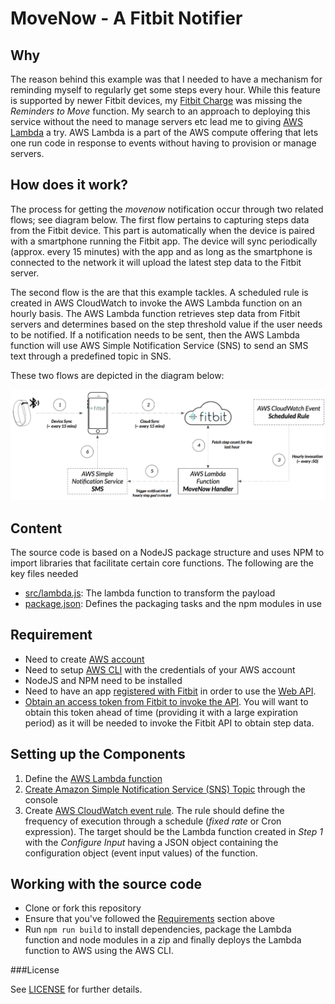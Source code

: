 # MoveNow - A Fitbit Notifier

## Why
The reason behind this example was that I needed to have a mechanism for reminding myself to regularly get some steps every hour. While this feature is supported by newer Fitbit devices, my [Fitbit Charge](https://www.fitbit.com/charge#features) was missing the _Reminders to Move_ function. My search to an approach to deploying this service without the need to manage servers etc lead me to giving [AWS Lambda][1] a try. AWS Lambda is a part of the AWS compute offering that lets one run code in response to events without having to provision or manage servers.


## How does it work?
The process for getting the _movenow_ notification occur through two related flows; see diagram below. The first flow pertains to capturing steps data from the Fitbit device. This part is automatically when the device is paired with a smartphone running the Fitbit app. The device will sync periodically (approx. every 15 minutes) with the app and as long as the smartphone is connected to the network it will upload the latest step data to the Fitbit server. 

The second flow is the are that this example tackles. A scheduled rule is created in AWS CloudWatch to invoke the AWS Lambda function on an hourly basis. The AWS Lambda function retrieves step data from Fitbit servers and determines based on the step threshold value if the user needs to be notified. If a notification needs to be sent, then the AWS Lambda function will use AWS Simple Notification Service (SNS) to send an SMS text through a predefined topic in SNS.

These two flows are depicted in the diagram below:    

![AWS Lambda call flow](aws-lambda-flow.png)


## Content

The source code is based on a NodeJS package structure and uses NPM to import libraries that facilitate certain core functions. The following are the key files needed 
- [src/lambda.js][2]: The lambda function to transform the payload
- [package.json](package.json): Defines the packaging tasks and the npm modules in use

## Requirement
- Need to create [AWS account](http://docs.aws.amazon.com/lambda/latest/dg/setting-up.html)
- Need to setup [AWS CLI](http://docs.aws.amazon.com/lambda/latest/dg/setup-awscli.html) with the credentials of your AWS account
- NodeJS and NPM need to be installed 
- Need to have an app [registered with Fitbit](https://dev.fitbit.com/apps) in order to use the [Web API](https://dev.fitbit.com/docs/basics/).
- [Obtain an access token from Fitbit to invoke the API](https://dev.fitbit.com/docs/oauth2/). You will want to obtain this token ahead of time (providing it with a large expiration period) as it will be needed to invoke the Fitbit API to obtain step data.

## Setting up the Components
1. Define the [AWS Lambda function][2]
2. [Create Amazon Simple Notification Service (SNS) Topic](http://docs.aws.amazon.com/sns/latest/dg/GettingStarted.html) through the console
3. Create [AWS CloudWatch event rule](http://docs.aws.amazon.com/AmazonCloudWatch/latest/DeveloperGuide/WhatIsCloudWatchEvents.html). The rule should define the frequency of execution through a schedule (_fixed rate_ or Cron expression). The target should be the Lambda function created in _Step 1_  with the _Configure Input_ having a JSON object containing the configuration object (event input values) of the function. 

## Working with the source code
- Clone or fork this repository
- Ensure that you've followed the [Requirements](#requirements) section above
- Run `npm run build` to install dependencies, package the Lambda function and node modules in a zip and finally deploys the Lambda function to AWS using the AWS CLI.

###License

See [LICENSE](LICENSE) for further details.
 

[1]: http://docs.aws.amazon.com/lambda/latest/dg/welcome.html
[2]: ./src/lambda.js
 